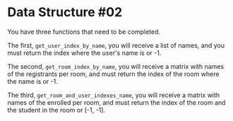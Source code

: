 # Data Structure #02

You have three functions that need to be completed.

The first, `get_user_index_by_name`, you will receive a list of names, and you must return the index where the user's name is or -1.

The second, `get_room_index_by_name`, you will receive a matrix with names of the registrants per room, and must return the index of the room where the name is or -1.

The third, `get_room_and_user_indexes_name`, you will receive a matrix with names of the enrolled per room, and must return the index of the room and the student in the room or [-1, -1].
